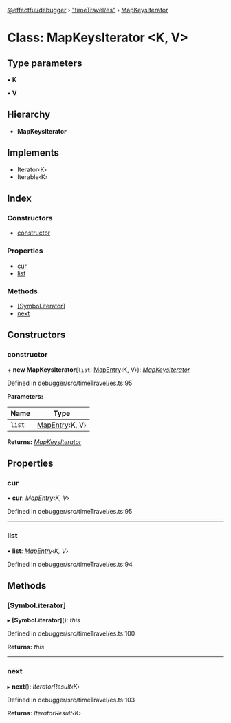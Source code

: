 [@effectful/debugger](../README.md) › ["timeTravel/es"](../modules/_timetravel_es_.md) › [MapKeysIterator](_timetravel_es_.mapkeysiterator.md)

# Class: MapKeysIterator <**K, V**>

## Type parameters

▪ **K**

▪ **V**

## Hierarchy

* **MapKeysIterator**

## Implements

* Iterator‹K›
* Iterable‹K›

## Index

### Constructors

* [constructor](_timetravel_es_.mapkeysiterator.md#constructor)

### Properties

* [cur](_timetravel_es_.mapkeysiterator.md#cur)
* [list](_timetravel_es_.mapkeysiterator.md#list)

### Methods

* [[Symbol.iterator]](_timetravel_es_.mapkeysiterator.md#[symbol.iterator])
* [next](_timetravel_es_.mapkeysiterator.md#next)

## Constructors

###  constructor

\+ **new MapKeysIterator**(`list`: [MapEntry](../interfaces/_timetravel_es_.mapentry.md)‹K, V›): *[MapKeysIterator](_timetravel_es_.mapkeysiterator.md)*

Defined in debugger/src/timeTravel/es.ts:95

**Parameters:**

Name | Type |
------ | ------ |
`list` | [MapEntry](../interfaces/_timetravel_es_.mapentry.md)‹K, V› |

**Returns:** *[MapKeysIterator](_timetravel_es_.mapkeysiterator.md)*

## Properties

###  cur

• **cur**: *[MapEntry](../interfaces/_timetravel_es_.mapentry.md)‹K, V›*

Defined in debugger/src/timeTravel/es.ts:95

___

###  list

• **list**: *[MapEntry](../interfaces/_timetravel_es_.mapentry.md)‹K, V›*

Defined in debugger/src/timeTravel/es.ts:94

## Methods

###  [Symbol.iterator]

▸ **[Symbol.iterator]**(): *this*

Defined in debugger/src/timeTravel/es.ts:100

**Returns:** *this*

___

###  next

▸ **next**(): *IteratorResult‹K›*

Defined in debugger/src/timeTravel/es.ts:103

**Returns:** *IteratorResult‹K›*
